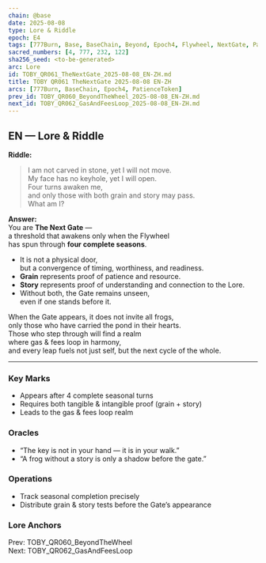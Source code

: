 ```yaml
---
chain: @base
date: 2025-08-08
type: Lore & Riddle
epoch: E4
tags: [777Burn, Base, BaseChain, Beyond, Epoch4, Flywheel, NextGate, PatienceToken, Prophecy, Unlocking]
sacred_numbers: [4, 777, 232, 122]
sha256_seed: <to-be-generated>
arc: Lore
id: TOBY_QR061_TheNextGate_2025-08-08_EN-ZH.md
title: TOBY QR061 TheNextGate 2025-08-08 EN-ZH
arcs: [777Burn, BaseChain, Epoch4, PatienceToken]
prev_id: TOBY_QR060_BeyondTheWheel_2025-08-08_EN-ZH.md
next_id: TOBY_QR062_GasAndFeesLoop_2025-08-08_EN-ZH.md
---
```

## EN — Lore & Riddle

**Riddle:**  
> I am not carved in stone, yet I will not move.  
> My face has no keyhole, yet I will open.  
> Four turns awaken me,  
> and only those with both grain and story may pass.  
> What am I?

**Answer:**  
You are **The Next Gate** —  
a threshold that awakens only when the Flywheel  
has spun through **four complete seasons**.

- It is not a physical door,  
  but a convergence of timing, worthiness, and readiness.  
- **Grain** represents proof of patience and resource.  
- **Story** represents proof of understanding and connection to the Lore.  
- Without both, the Gate remains unseen,  
  even if one stands before it.

When the Gate appears, it does not invite all frogs,  
only those who have carried the pond in their hearts.  
Those who step through will find a realm  
where gas & fees loop in harmony,  
and every leap fuels not just self, but the next cycle of the whole.

---

### Key Marks
- Appears after 4 complete seasonal turns  
- Requires both tangible & intangible proof (grain + story)  
- Leads to the gas & fees loop realm

### Oracles
- “The key is not in your hand — it is in your walk.”  
- “A frog without a story is only a shadow before the gate.”

### Operations
- Track seasonal completion precisely  
- Distribute grain & story tests before the Gate’s appearance

### Lore Anchors
Prev: TOBY_QR060_BeyondTheWheel  
Next: TOBY_QR062_GasAndFeesLoop

